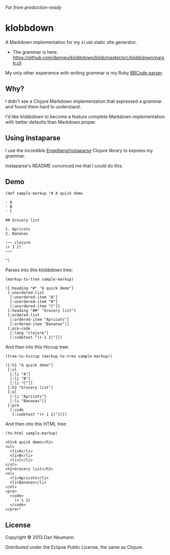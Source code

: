 *Far from production-ready*

# klobbdown

A Markdown implementation for my `klobb` static site generator.

* The grammar is here: https://github.com/danneu/klobbdown/blob/master/src/klobbdown/parse.clj

My only other experience with writing grammar is my Ruby [BBCode parser](https://github.com/danneu/bbcode_parser).

## Why?

I didn't see a Clojure Markdown implementation that expressed a grammar and found them hard to understand.

I'd like klobbdown to become a feature complete Markdown implementation with better defaults than Markdown proper.

## Using Instaparse

I use the incredible [Engelberg/instaparse](https://github.com/Engelberg/instaparse) Clojure library to express my grammar.

Instaparse's README convinced me that I could do this.

## Demo

    (def sample-markup "# A quick demo

    - A
    - B
    - C

    ## Grocery list

    1. Apricots
    2. Bananas

    ~~~ clojure
    (+ 1 2)
    ~~~

    ")
    
Parses into this klobbdown tree:
    
    (markup-to-tree sample-markup)

    ([:heading "#" "A quick demo"]
     [:unordered-list
      [:unordered-item "A"]
      [:unordered-item "B"]
      [:unordered-item "C"]]
     [:heading "##" "Grocery list"]
     [:ordered-list 
      [:ordered-item "Apricots"] 
      [:ordered-item "Bananas"]]
     [:pre-code 
      [:lang "clojure"] 
      [:codetext "(+ 1 2)"]])
    
And then into this Hiccup tree:

    (tree-to-hiccup (markup-to-tree sample-markup))

    ([:h1 "A quick demo"]
     [:ul 
      [:li "A"] 
      [:li "B"] 
      [:li "C"]]
     [:h2 "Grocery list"]
     [:ol 
      [:li "Apricots"] 
      [:li "Bananas"]]
     [:pre 
      [:code 
       [:codetext "(+ 1 2)"]]])
       
And then into this HTML tree:

    (to-html sample-markup)
    
    <h1>A quick demo</h1>
    <ul>
      <li>A</li>
      <li>B</li>
      <li>C</li>
    </ul>
    <h2>Grocery list</h2>
    <ol>
      <li>Apricots</li>
      <li>Bananas</li>
    </ol>
    <pre>
      <code>
        (+ 1 2)
      </code>
    </pre>" 

## License

Copyright © 2013 Dan Neumann

Distributed under the Eclipse Public License, the same as Clojure.
